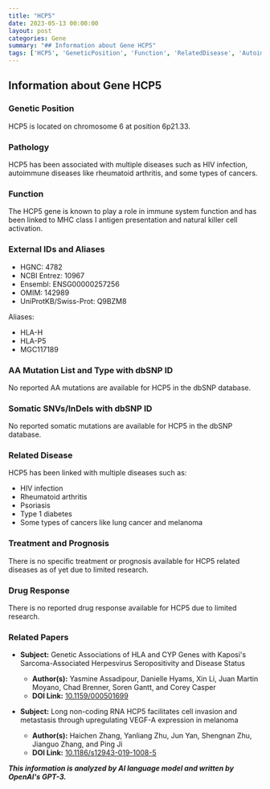 ```yaml
---
title: "HCP5"
date: 2023-05-13 00:00:00
layout: post
categories: Gene
summary: "## Information about Gene HCP5"
tags: ['HCP5', 'GeneticPosition', 'Function', 'RelatedDisease', 'AutoimmuneDiseases', 'Cancer', 'ImmuneSystem', 'Research']
---
```


## Information about Gene HCP5

### Genetic Position
HCP5 is located on chromosome 6 at position 6p21.33.

### Pathology
HCP5 has been associated with multiple diseases such as HIV infection, autoimmune diseases like rheumatoid arthritis, and some types of cancers.

### Function
The HCP5 gene is known to play a role in immune system function and has been linked to MHC class I antigen presentation and natural killer cell activation.

### External IDs and Aliases
- HGNC: 4782
- NCBI Entrez: 10967
- Ensembl: ENSG00000257256
- OMIM: 142989
- UniProtKB/Swiss-Prot: Q9BZM8

Aliases:
- HLA-H
- HLA-P5
- MGC117189

### AA Mutation List and Type with dbSNP ID
No reported AA mutations are available for HCP5 in the dbSNP database.

### Somatic SNVs/InDels with dbSNP ID
No reported somatic mutations are available for HCP5 in the dbSNP database.

### Related Disease
HCP5 has been linked with multiple diseases such as:
- HIV infection
- Rheumatoid arthritis
- Psoriasis
- Type 1 diabetes
- Some types of cancers like lung cancer and melanoma

### Treatment and Prognosis
There is no specific treatment or prognosis available for HCP5 related diseases as of yet due to limited research.

### Drug Response
There is no reported drug response available for HCP5 due to limited research.

### Related Papers

- **Subject:** Genetic Associations of HLA and CYP Genes with Kaposi's Sarcoma-Associated Herpesvirus Seropositivity and Disease Status
   - **Author(s):** Yasmine Assadipour, Danielle Hyams, Xin Li, Juan Martin Moyano, Chad Brenner, Soren Gantt, and Corey Casper
   - **DOI Link:** [10.1159/000501699]([Click](https://doi.org/10.1159/000501699))
   
- **Subject:** Long non-coding RNA HCP5 facilitates cell invasion and metastasis through upregulating VEGF-A expression in melanoma
   - **Author(s):** Haichen Zhang, Yanliang Zhu, Jun Yan, Shengnan Zhu, Jianguo Zhang, and Ping Ji
   - **DOI Link:** [10.1186/s12943-019-1008-5]([Click](https://doi.org/10.1186/s12943-019-1008-5))

**_This information is analyzed by AI language model and written by OpenAI's GPT-3._**